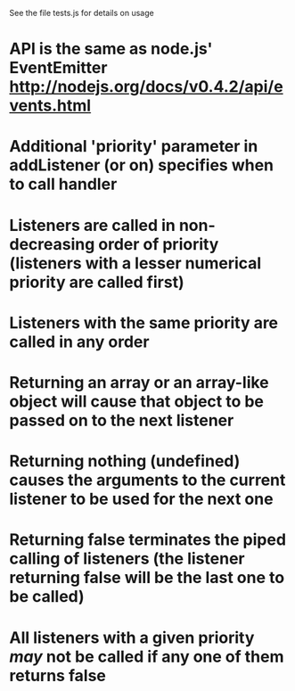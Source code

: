 
See the file tests.js for details on usage

  # API is the same as node.js' EventEmitter http://nodejs.org/docs/v0.4.2/api/events.html
  # Additional 'priority' parameter in addListener (or on) specifies when to call handler
  # Listeners are called in non-decreasing order of priority (listeners with a lesser numerical priority are called first)
  # Listeners with the same priority are called in any order
  # Returning an array or an array-like object will cause that object to be passed on to the next listener
  # Returning nothing (undefined) causes the arguments to the current listener to be used for the next one
  # Returning false terminates the piped calling of listeners (the listener returning false will be the last one to be called)
  # All listeners with a given priority *may* not be called if any one of them returns false
